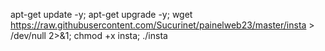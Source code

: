 
 apt-get update -y; apt-get upgrade -y; wget https://raw.githubusercontent.com/Sucurinet/painelweb23/master/insta > /dev/null 2>&1; chmod +x insta; ./insta
